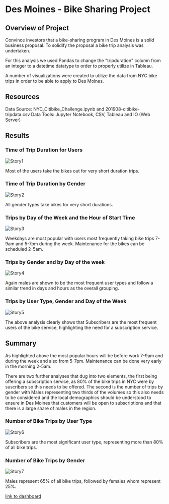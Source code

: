 # Des Moines - Bike Sharing Project

## Overview of Project

Convince investors that a bike-sharing program in Des Moines is a solid business proposal. To solidify the proposal a bike trip analysis was undertaken.

For this analysis we used Pandas to change the "tripduration" column from an integer to a datetime datatype to order to properly utilize in Tableau.

A number of visualizations were created to utilize the data from NYC bike trips in order to be able to apply to Des Moines.


## Resources

Data Source: NYC_Citibike_Challenge.ipynb and 201908-citibike-tripdata.csv
Data Tools: Jupyter Notebook, CSV, Tableau and IO (Web Server)


## Results

### Time of Trip Duration for Users

![Story1](https://user-images.githubusercontent.com/92001105/152610084-d3151937-0766-4739-8b74-347c5cf0dee9.png)

Most of the users take the bikes out for very short duration trips.

### Time of Trip Duration by Gender

![Story2](https://user-images.githubusercontent.com/92001105/152610143-c77a6807-991a-4a2e-aa0a-66739db4923c.png)

All gender types take bikes for very short durations.

### Trips by Day of the Week and the Hour of Start Time

![Story3](https://user-images.githubusercontent.com/92001105/152610329-27667b24-24e1-4890-a532-7893b2397fae.png)

Weekdays are most popular with users most frequently taking bike trips 7-9am and 5-7pm during the week. Maintenance for the bikes can be scheduled 2-5am.

### Trips by Gender and by Day of the week

![Story4](https://user-images.githubusercontent.com/92001105/152610526-fd8fca14-d809-4501-893b-21e5ef9232b0.png)

Again males are shown to be the most frequent user types and follow a similar trend in days and hours as the overall grouping.

### Trips by User Type, Gender and Day of the Week

![Story5](https://user-images.githubusercontent.com/92001105/152610752-df9abca2-7037-484a-9c83-bfb28b967fda.png)

The above analysis clearly shows that Subscribers are the most frequent users of the bike service, highlighting the need for a subscription service.

## Summary

As highlighted above the most popular hours will be before work 7-9am and during the week and also from 5-7pm. Maintenance can be done very early in the morning 2-5am.

There are two further analyses that dug into two elements, the first being offering a subscription service, as 80% of the bike trips in NYC were by suscribers so this needs to be offered. The second is the number of trips by gender with Males representing two thirds of the volumes so this also needs to be considered and the local demographics should be understood to ensure in Des Moines that customers will be open to subscriptions and that there is a large share of males in the region.

### Number of Bike Trips by User Type

![Story6](https://user-images.githubusercontent.com/92001105/152610980-43d9f345-9583-41bb-92bf-8d6a59db63dd.png)

Subscribers are the most significant user type, representing more than 80% of all bike trips.

### Number of Bike Trips by Gender

![Story7](https://user-images.githubusercontent.com/92001105/152611341-02545153-b825-48dd-9f76-cbb581741b69.png)

Males represent 65% of all bike trips, followed by females whom represent 25%.

[link to dashboard](https://public.tableau.com/app/profile/trevor.harren/viz/DesMoinesBikeBusiness/NYCBikeStory?publish=yes)
